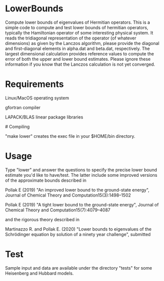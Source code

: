 # LowerBounds

Compute lower bounds of eigenvalues of Hermitian operators.
This is a simple code to compute and test lower bounds of hermitian operators,
typically the Hamiltonian operator of some interesting physical system.
It reads the tridiagonal representation of the operator (of whatever dimensions) 
as given by the Lanczos algorithm, please provide the diagonal and first-diagonal elements 
in alpha.dat and beta.dat, respectively. 
The largest dimensional calculation provides reference values to compute the error 
of both the upper and lower bound estimates. Please ignore these information if you know that 
the Lanczos calculation is not yet converged.

# Requirements 

Linux/MacOS operating system

gfortran    compiler

LAPACK/BLAS linear package libraries

# Compiling

"make lower" creates the exec file in your $HOME/bin directory.

# Usage

Type "lower" and answer the questions to specify the precise lower bound estimate you'd like to have/test.
The latter include some improved versions of the approximate bounds described in 

Pollak E (2019) "An improved lower bound to the ground-state energy", Journal of Chemical Theory and Computation15(3):1498–1502 

Pollak E (2019) "A tight lower bound to the ground-state energy", Journal of Chemical Theory and Computation15(7):4079–4087

and the rigorous theory described in

Martinazzo R. and Pollak E. (2020) "Lower bounds to eigenvalues of the Schrödinger equation by solution of a ninety year challenge", submitted

# Test

Sample input and data are available under the directory "tests" for some Heisenberg and Hubbard models.
